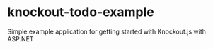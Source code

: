 knockout-todo-example
=====================

Simple example application for getting started with Knockout.js with ASP.NET
